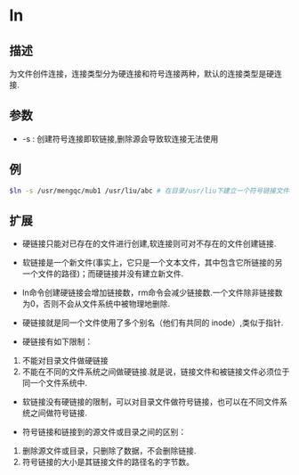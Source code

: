 # ln

## 描述

为文件创件连接，连接类型分为硬连接和符号连接两种，默认的连接类型是硬连接.

## 参数

- -s : 创建符号连接即软链接,删除源会导致软连接无法使用

## 例
```sh
$ln -s /usr/mengqc/mub1 /usr/liu/abc # 在目录/usr/liu下建立一个符号链接文件abc，使它指向目录/usr/mengqc/mub1
```

## 扩展

- 硬链接只能对已存在的文件进行创建,软连接则可对不存在的文件创建链接.

- 软链接是一个新文件(事实上，它只是一个文本文件，其中包含它所链接的另一个文件的路径)；而硬链接并没有建立新文件.

- ln命令创建硬链接会增加链接数，rm命令会减少链接数.一个文件除非链接数为0，否则不会从文件系统中被物理地删除.
- 硬链接就是同一个文件使用了多个别名（他们有共同的 inode）,类似于指针.

- 硬链接有如下限制：
1. 不能对目录文件做硬链接
2. 不能在不同的文件系统之间做硬链接.就是说，链接文件和被链接文件必须位于同一个文件系统中.

- 软链接没有硬链接的限制，可以对目录文件做符号链接，也可以在不同文件系统之间做符号链接.

- 符号链接和链接到的源文件或目录之间的区别：
1. 删除源文件或目录，只删除了数据，不会删除链接.
2. 符号链接的大小是其链接文件的路径名的字节数。
